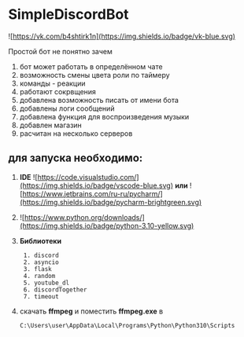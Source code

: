 # SimpleDiscordBot
![https://vk.com/b4shtirk1n](https://img.shields.io/badge/vk-blue.svg)

Простой бот не понятно зачем

1. бот может работать в определённом чате
2. возможность смены цвета роли по таймеру
3. команды - реакции
4. работают сокрвщения
5. добавлена возможность писать от имени бота
6. добавлены логи сообщений
7. добавлена функция для воспроизведения музыки
8. добавлен магазин
9. расчитан на несколько серверов

## для запуска необходимо:
1. **IDE** ![https://code.visualstudio.com/](https://img.shields.io/badge/vscode-blue.svg) **или**
       ![https://www.jetbrains.com/ru-ru/pycharm/](https://img.shields.io/badge/pycharm-brightgreen.svg)
2. ![https://www.python.org/downloads/](https://img.shields.io/badge/python-3.10-yellow.svg)
3. **Библиотеки**

        1. discord
        2. asyncio
        3. flask
        4. random
        5. youtube_dl
        6. discordTogether
        7. timeout

3. скачать **ffmpeg** и поместить **ffmpeg.exe** в

       C:\Users\user\AppData\Local\Programs\Python\Python310\Scripts

